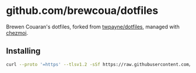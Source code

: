 # github.com/brewcoua/dotfiles
Brewen Couaran's dotfiles, forked from [twpayne/dotfiles](https://github.com/twpayne/dotfiles), managed with [chezmoi](https://github.com/twpayne/chezmoi).

## Installing
```bash
curl --proto '=https' --tlsv1.2 -sSf https://raw.githubusercontent.com/brewcoua/dotfiles/master/install.sh | sh
```
